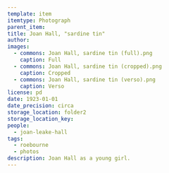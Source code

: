 ```yaml
---
template: item
itemtype: Photograph
parent_item: 
title: Joan Hall, "sardine tin"
author: 
images:
  - commons: Joan Hall, sardine tin (full).png
    caption: Full
  - commons: Joan Hall, sardine tin (cropped).png
    caption: Cropped
  - commons: Joan Hall, sardine tin (verso).png
    caption: Verso
license: pd
date: 1923-01-01
date_precision: circa
storage_location: folder2
storage_location_key: 
people:
  - joan-leake-hall
tags:
  - roebourne
  - photos
description: Joan Hall as a young girl.
---
```

